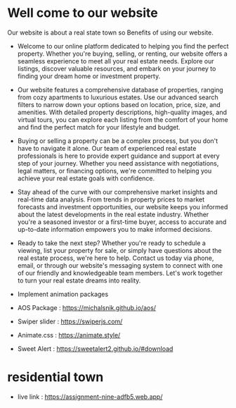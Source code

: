 # Well come to our website

Our website is about a real state town so Benefits of using our website.

- Welcome to our online platform dedicated to helping you find the perfect property. Whether you're buying, selling, or renting, our website offers a seamless experience to meet all your real estate needs. Explore our listings, discover valuable resources, and embark on your journey to finding your dream home or investment property.

- Our website features a comprehensive database of properties, ranging from cozy apartments to luxurious estates. Use our advanced search filters to narrow down your options based on location, price, size, and amenities. With detailed property descriptions, high-quality images, and virtual tours, you can explore each listing from the comfort of your home and find the perfect match for your lifestyle and budget.


- Buying or selling a property can be a complex process, but you don't have to navigate it alone. Our team of experienced real estate professionals is here to provide expert guidance and support at every step of your journey. Whether you need assistance with negotiations, legal matters, or financing options, we're committed to helping you achieve your real estate goals with confidence.


- Stay ahead of the curve with our comprehensive market insights and real-time data analysis. From trends in property prices to market forecasts and investment opportunities, our website keeps you informed about the latest developments in the real estate industry. Whether you're a seasoned investor or a first-time buyer, access to accurate and up-to-date information empowers you to make informed decisions.


- Ready to take the next step? Whether you're ready to schedule a viewing, list your property for sale, or simply have questions about the real estate process, we're here to help. Contact us today via phone, email, or through our website's messaging system to connect with one of our friendly and knowledgeable team members. Let's work together to turn your real estate dreams into reality.

 
- Implement animation  packages 

- AOS Package : https://michalsnik.github.io/aos/

- Swiper slider : https://swiperjs.com/

- Animate.css : https://animate.style/

- Sweet Alert : https://sweetalert2.github.io/#download

# residential town
- live link : https://assignment-nine-adfb5.web.app/
